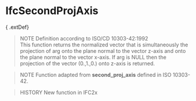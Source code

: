 # IfcSecondProjAxis

{ .extDef}
> NOTE  Definition according to ISO/CD 10303-42:1992  
> This function returns the normalized vector that is simultaneously the projection of arg onto the plane normal to the vector z-axis and onto the plane normal to the vector x-axis. If arg is NULL then the projection of the vector (0.,1.,0.) onto z-axis is returned.

> NOTE  Function adapted from **second_proj_axis** defined in ISO 10303-42.

> HISTORY  New function in IFC2x
